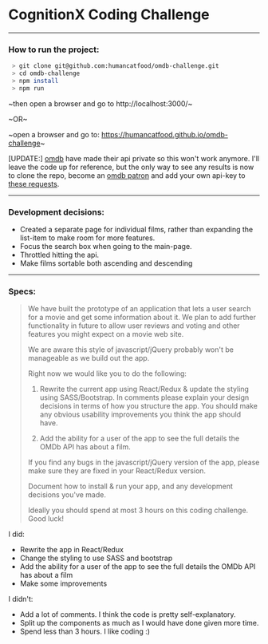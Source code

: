# CognitionX Coding Challenge


---

### How to run the project:

```sh
 > git clone git@github.com:humancatfood/omdb-challenge.git
 > cd omdb-challenge
 > npm install
 > npm run
```

~then open a browser and go to http://localhost:3000/~

~OR~

~open a browser and go to: https://humancatfood.github.io/omdb-challenge~

[UPDATE:] [omdb](http://www.omdbapi.com/) have made their api private so this won't work anymore. I'll leave the code up for reference, but the only way to see any results is now to clone the repo, become an [omdb patron](https://www.patreon.com/bePatron?u=5038490) and add your own api-key to [these requests](https://github.com/humancatfood/omdb-challenge/blob/master/src/js/data/omdb-service.js).

---

### Development decisions:

- Created a separate page for individual films, rather than expanding the list-item to make room for more features.
- Focus the search box when going to the main-page.
- Throttled hitting the api.
- Make films sortable both ascending and descending

---

### Specs:

> We have built the prototype of an application that lets a user search for a movie and get some information about it. We plan to add
further functionality in future to allow user reviews and voting and other features you might expect on a movie web site.
>
> We are aware this style of javascript/jQuery probably won't be manageable as we build out the app.
>
> Right now we would like you to do the following:
>
>   1. Rewrite the current app using React/Redux & update the styling using SASS/Bootstrap. In comments please explain your design decisions in terms of how you structure the app.
>You should make any obvious usability improvements you think the app should have.
>
>   2. Add the ability for a user of the app to see the full details the OMDb API has about a film.
>
>If you find any bugs in the javascript/jQuery version of the app, please make sure they are fixed in your React/Redux version.
>
>Document how to install & run your app, and any development decisions you've made.
>
>Ideally you should spend at most 3 hours on this coding challenge. Good luck!

I did:
 
- Rewrite the app in React/Redux
- Change the styling to use SASS and bootstrap
- Add the ability for a user of the app to see the full details the OMDb API has about a film
- Make some improvements

I didn't:

- Add a lot of comments. I think the code is pretty self-explanatory.
- Split up the components as much as I would have done given more time.
- Spend less than 3 hours. I like coding :)
